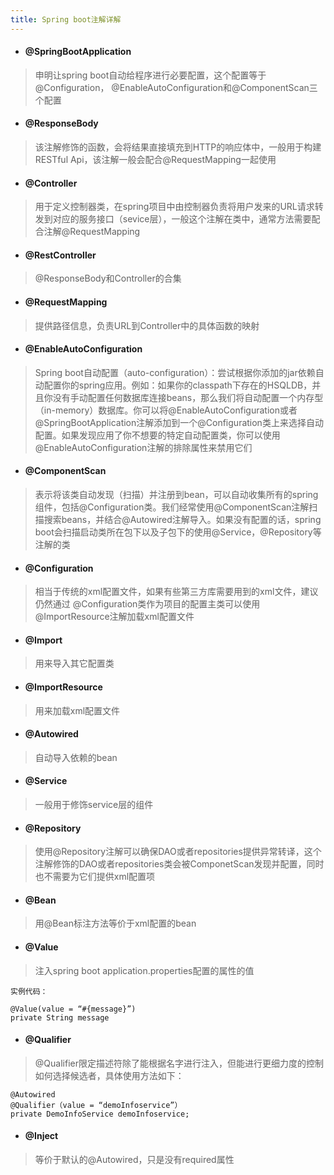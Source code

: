 ```yaml
---
title: Spring boot注解详解
---
```


- #### @SpringBootApplication

> 申明让spring boot自动给程序进行必要配置，这个配置等于@Configuration， @EnableAutoConfiguration和@ComponentScan三个配置

- #### @ResponseBody

> 该注解修饰的函数，会将结果直接填充到HTTP的响应体中，一般用于构建RESTful Api，该注解一般会配合@RequestMapping一起使用

<!-- more -->

- #### @Controller

> 用于定义控制器类，在spring项目中由控制器负责将用户发来的URL请求转发到对应的服务接口（sevice层），一般这个注解在类中，通常方法需要配合注解@RequestMapping

- #### @RestController

> @ResponseBody和Controller的合集

- #### @RequestMapping

> 提供路径信息，负责URL到Controller中的具体函数的映射

- #### @EnableAutoConfiguration

> Spring boot自动配置（auto-configuration）：尝试根据你添加的jar依赖自动配置你的spring应用。例如：如果你的classpath下存在的HSQLDB，并且你没有手动配置任何数据库连接beans，那么我们将自动配置一个内存型（in-memory）数据库。你可以将@EnableAutoConfiguration或者@SpringBootApplication注解添加到一个@Configuration类上来选择自动配置。如果发现应用了你不想要的特定自动配置类，你可以使用@EnableAutoConfiguration注解的排除属性来禁用它们

- #### @ComponentScan

> 表示将该类自动发现（扫描）并注册到bean，可以自动收集所有的spring组件，包括@Configuration类。我们经常使用@ComponentScan注解扫描搜索beans，并结合@Autowired注解导入。如果没有配置的话，spring boot会扫描启动类所在包下以及子包下的使用@Service，@Repository等注解的类

- #### @Configuration

> 相当于传统的xml配置文件，如果有些第三方库需要用到的xml文件，建议仍然通过 @Configuration类作为项目的配置主类可以使用@ImportResource注解加载xml配置文件

- #### @Import

> 用来导入其它配置类

- #### @ImportResource

> 用来加载xml配置文件

- #### @Autowired

> 自动导入依赖的bean

- #### @Service

> 一般用于修饰service层的组件

- #### @Repository

> 使用@Repository注解可以确保DAO或者repositories提供异常转译，这个注解修饰的DAO或者repositories类会被ComponetScan发现并配置，同时也不需要为它们提供xml配置项

- #### @Bean

> 用@Bean标注方法等价于xml配置的bean

- #### @Value

> 注入spring boot application.properties配置的属性的值
```
实例代码：

@Value(value = “#{message}”)
private String message
```
- #### @Qualifier

> @Qualifier限定描述符除了能根据名字进行注入，但能进行更细力度的控制如何选择候选者，具体使用方法如下：
```
@Autowired
@Qualifier（value = “demoInfoservice”）
private DemoInfoService demoInfoservice;
```
- #### @Inject

> 等价于默认的@Autowired，只是没有required属性

